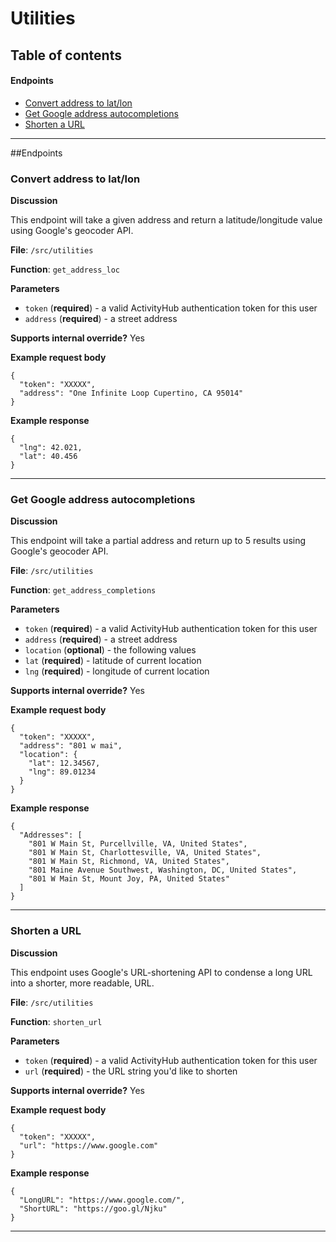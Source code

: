 # Utilities

## Table of contents
#### Endpoints
- [Convert address to lat/lon](../documentation/Utilities.md#convert-address-to-latlon)
- [Get Google address autocompletions](../documentation/Utilities.md#get-google-address-autocompletions)
- [Shorten a URL](../documentation/Utilities.md#shorten-a-url)

***
##Endpoints
### Convert address to lat/lon
**Discussion**

This endpoint will take a given address and return a latitude/longitude value using Google's geocoder API.

**File**: `/src/utilities`

**Function**: `get_address_loc`

**Parameters**
- `token` (**required**) - a valid ActivityHub authentication token for this user
- `address` (**required**) - a street address 

**Supports internal override?** 
Yes

**Example request body**
```
{
  "token": "XXXXX",
  "address": "One Infinite Loop Cupertino, CA 95014"
}
```

**Example response**
```
{
  "lng": 42.021,
  "lat": 40.456
}
```
***
### Get Google address autocompletions
**Discussion**

This endpoint will take a partial address and return up to 5 results using Google's geocoder API.

**File**: `/src/utilities`

**Function**: `get_address_completions`

**Parameters**
- `token` (**required**) - a valid ActivityHub authentication token for this user
- `address` (**required**) - a street address 
- `location` (**optional**) - the following values
- `lat` (**required**) - latitude of current location
- `lng` (**required**) - longitude of current location

**Supports internal override?** 
Yes

**Example request body**
```
{
  "token": "XXXXX",
  "address": "801 w mai",
  "location": {
    "lat": 12.34567,
    "lng": 89.01234
  }
}
```

**Example response**
```
{
  "Addresses": [
    "801 W Main St, Purcellville, VA, United States",
    "801 W Main St, Charlottesville, VA, United States",
    "801 W Main St, Richmond, VA, United States",
    "801 Maine Avenue Southwest, Washington, DC, United States",
    "801 W Main St, Mount Joy, PA, United States"
  ]
}
```
***
### Shorten a URL
**Discussion**

This endpoint uses Google's URL-shortening API to condense a long URL into a shorter, more readable, URL.

**File**: `/src/utilities`

**Function**: `shorten_url`

**Parameters**
- `token` (**required**) - a valid ActivityHub authentication token for this user
- `url` (**required**) - the URL string you'd like to shorten

**Supports internal override?** 
Yes

**Example request body**
```
{
  "token": "XXXXX",
  "url": "https://www.google.com"
}
```

**Example response**
```
{
  "LongURL": "https://www.google.com/",
  "ShortURL": "https://goo.gl/Njku"
}
```
***
